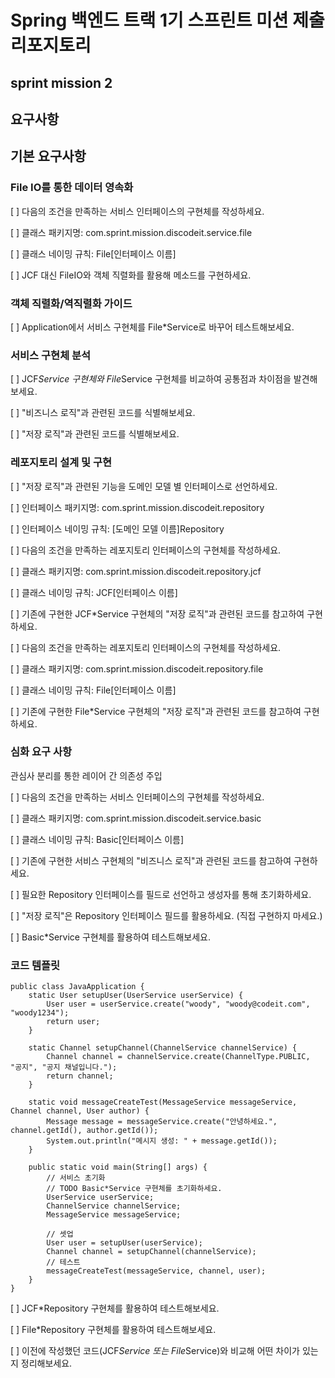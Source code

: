 # Spring 백엔드 트랙 1기 스프린트 미션 제출 리포지토리

## sprint mission 2 

## 요구사항
## 기본 요구사항
### File IO를 통한 데이터 영속화

[ ]  다음의 조건을 만족하는 서비스 인터페이스의 구현체를 작성하세요.

[ ]  클래스 패키지명: com.sprint.mission.discodeit.service.file

[ ]  클래스 네이밍 규칙: File[인터페이스 이름]

[ ]  JCF 대신 FileIO와 객체 직렬화를 활용해 메소드를 구현하세요.

### 객체 직렬화/역직렬화 가이드

[ ]  Application에서 서비스 구현체를 File*Service로 바꾸어 테스트해보세요.

### 서비스 구현체 분석

[ ] JCF*Service 구현체와 File*Service 구현체를 비교하여 공통점과 차이점을 발견해보세요.

[ ] "비즈니스 로직"과 관련된 코드를 식별해보세요.

[ ] "저장 로직"과 관련된 코드를 식별해보세요.

### 레포지토리 설계 및 구현

[ ] "저장 로직"과 관련된 기능을 도메인 모델 별 인터페이스로 선언하세요.

[ ] 인터페이스 패키지명: com.sprint.mission.discodeit.repository

[ ] 인터페이스 네이밍 규칙: [도메인 모델 이름]Repository

[ ] 다음의 조건을 만족하는 레포지토리 인터페이스의 구현체를 작성하세요.

[ ] 클래스 패키지명: com.sprint.mission.discodeit.repository.jcf

[ ] 클래스 네이밍 규칙: JCF[인터페이스 이름]

[ ] 기존에 구현한 JCF*Service 구현체의 "저장 로직"과 관련된 코드를 참고하여 구현하세요.

[ ] 다음의 조건을 만족하는 레포지토리 인터페이스의 구현체를 작성하세요.

[ ] 클래스 패키지명: com.sprint.mission.discodeit.repository.file

[ ] 클래스 네이밍 규칙: File[인터페이스 이름]

[ ] 기존에 구현한 File*Service 구현체의 "저장 로직"과 관련된 코드를 참고하여 구현하세요.

### 심화 요구 사항

관심사 분리를 통한 레이어 간 의존성 주입

[ ] 다음의 조건을 만족하는 서비스 인터페이스의 구현체를 작성하세요.

[ ] 클래스 패키지명: com.sprint.mission.discodeit.service.basic

[ ] 클래스 네이밍 규칙: Basic[인터페이스 이름]

[ ] 기존에 구현한 서비스 구현체의 "비즈니스 로직"과 관련된 코드를 참고하여 구현하세요.

[ ] 필요한 Repository 인터페이스를 필드로 선언하고 생성자를 통해 초기화하세요.

[ ] "저장 로직"은 Repository 인터페이스 필드를 활용하세요. (직접 구현하지 마세요.)

[ ] Basic*Service 구현체를 활용하여 테스트해보세요.

### 코드 템플릿
```
public class JavaApplication {
    static User setupUser(UserService userService) {
        User user = userService.create("woody", "woody@codeit.com", "woody1234");
        return user;
    }

    static Channel setupChannel(ChannelService channelService) {
        Channel channel = channelService.create(ChannelType.PUBLIC, "공지", "공지 채널입니다.");
        return channel;
    }

    static void messageCreateTest(MessageService messageService, Channel channel, User author) {
        Message message = messageService.create("안녕하세요.", channel.getId(), author.getId());
        System.out.println("메시지 생성: " + message.getId());
    }

    public static void main(String[] args) {
        // 서비스 초기화
        // TODO Basic*Service 구현체를 초기화하세요.
        UserService userService;
        ChannelService channelService;
        MessageService messageService;

        // 셋업
        User user = setupUser(userService);
        Channel channel = setupChannel(channelService);
        // 테스트
        messageCreateTest(messageService, channel, user);
    }
}
```
[ ]  JCF*Repository  구현체를 활용하여 테스트해보세요.

[ ]  File*Repository 구현체를 활용하여 테스트해보세요.

[ ] 이전에 작성했던 코드(JCF*Service 또는 File*Service)와 비교해 어떤 차이가 있는지 정리해보세요.
